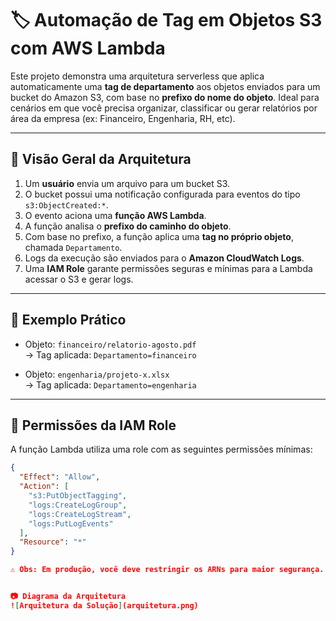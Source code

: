 # 🏷️ Automação de Tag em Objetos S3 com AWS Lambda

Este projeto demonstra uma arquitetura serverless que aplica automaticamente uma **tag de departamento** aos objetos enviados para um bucket do Amazon S3, com base no **prefixo do nome do objeto**. Ideal para cenários em que você precisa organizar, classificar ou gerar relatórios por área da empresa (ex: Financeiro, Engenharia, RH, etc).

---

## 📌 Visão Geral da Arquitetura

1. Um **usuário** envia um arquivo para um bucket S3.
2. O bucket possui uma notificação configurada para eventos do tipo `s3:ObjectCreated:*`.
3. O evento aciona uma **função AWS Lambda**.
4. A função analisa o **prefixo do caminho do objeto**.
5. Com base no prefixo, a função aplica uma **tag no próprio objeto**, chamada `Departamento`.
6. Logs da execução são enviados para o **Amazon CloudWatch Logs**.
7. Uma **IAM Role** garante permissões seguras e mínimas para a Lambda acessar o S3 e gerar logs.

---

## 🧠 Exemplo Prático

- Objeto: `financeiro/relatorio-agosto.pdf`  
  → Tag aplicada: `Departamento=financeiro`

- Objeto: `engenharia/projeto-x.xlsx`  
  → Tag aplicada: `Departamento=engenharia`

---

## 🔐 Permissões da IAM Role

A função Lambda utiliza uma role com as seguintes permissões mínimas:

```json
{
  "Effect": "Allow",
  "Action": [
    "s3:PutObjectTagging",
    "logs:CreateLogGroup",
    "logs:CreateLogStream",
    "logs:PutLogEvents"
  ],
  "Resource": "*"
}

⚠️ Obs: Em produção, você deve restringir os ARNs para maior segurança.


📷 Diagrama da Arquitetura
![Arquitetura da Solução](arquitetura.png)
